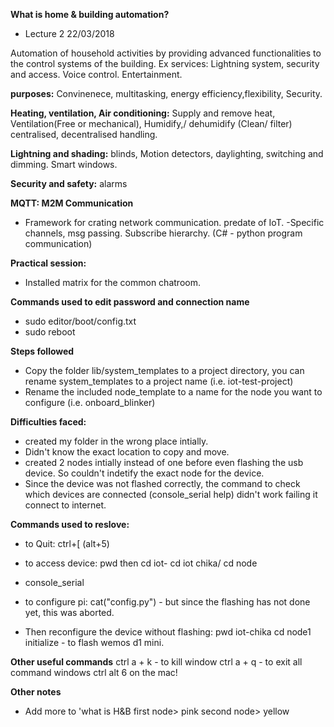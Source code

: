 
**What is home & building automation?** 
* Lecture 2 22/03/2018

Automation of household activities by providing advanced functionalities to the control systems of the building. 
Ex services: Lightning system, security and access. Voice control. Entertainment. 

**purposes:** Convinenece, multitasking, energy efficiency,flexibility, Security. 

**Heating, ventilation, Air conditioning:** Supply and remove heat, Ventilation(Free or mechanical), Humidify,/ dehumidify  (Clean/ filter)
centralised, decentralised handling. 

**Lightning and shading:** blinds, Motion detectors, daylighting, switching and dimming. Smart windows.

**Security and safety:** alarms

**MQTT: M2M Communication** 
- Framework for crating network communication. predate of IoT. 
-Specific channels, msg passing. Subscribe hierarchy. (C# - python program communication)


**Practical session:**

* Installed matrix for the common chatroom.

**Commands used to edit password and connection name**
* sudo editor/boot/config.txt 
* sudo reboot

**Steps followed**
* Copy the folder lib/system_templates to a project directory, you can rename system_templates to a project name (i.e. iot-test-project)
* Rename the included node_template to a name for the node you want to configure (i.e. onboard_blinker)

**Difficulties faced:**
* created my folder in the wrong place intially. 
* Didn't know the exact location to copy and move.
* created 2 nodes intially instead of one before even flashing the usb device. So couldn't indetify the exact node for the device. 
* Since the device was not flashed correctly, the command to check which devices are connected (console_serial help) didn't work failing it connect to internet.

**Commands used to reslove:**

* to Quit: ctrl+[ (alt+5)

* to access device: pwd
then cd iot-
cd iot chika/
cd node

* console_serial

* to configure pi: cat("config.py") - but since the flashing has not done yet, this was aborted. 

* Then reconfigure the device without flashing:
pwd
iot-chika
cd node1
initialize - to flash wemos d1 mini. 

**Other useful commands**
ctrl a + k - to kill window
ctrl a + q - to exit all command windows
ctrl alt 6 on the mac!


**Other notes**
* Add more to 'what is H&B
first node> pink
second node> yellow





